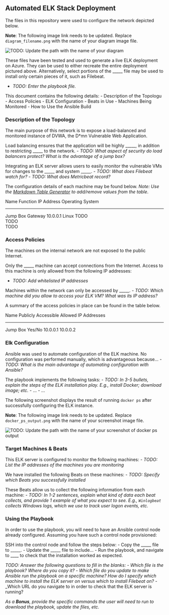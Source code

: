 ## Automated ELK Stack Deployment

The files in this repository were used to configure the network depicted
below.

**Note**: The following image link needs to be updated. Replace
`diagram_filename.png` with the name of your diagram image file.

![TODO: Update the path with the name of your
diagram](Images/diagram_filename.png)

These files have been tested and used to generate a live ELK deployment
on Azure. They can be used to either recreate the entire deployment
pictured above. Alternatively, select portions of the \_\_\_\_\_ file
may be used to install only certain pieces of it, such as Filebeat.

-   *TODO: Enter the playbook file.*

This document contains the following details: - Description of the
Topologu - Access Policies - ELK Configuration - Beats in Use - Machines
Being Monitored - How to Use the Ansible Build

### Description of the Topology

The main purpose of this network is to expose a load-balanced and
monitored instance of DVWA, the D\*mn Vulnerable Web Application.

Load balancing ensures that the application will be highly \_\_\_\_\_,
in addition to restricting \_\_\_\_\_ to the network. - *TODO: What
aspect of security do load balancers protect? What is the advantage of a
jump box?*

Integrating an ELK server allows users to easily monitor the vulnerable
VMs for changes to the \_\_\_\_\_ and system \_\_\_\_\_. - *TODO: What
does Filebeat watch for?* - *TODO: What does Metricbeat record?*

The configuration details of each machine may be found below. *Note: Use
the [Markdown Table
Generator](http://www.tablesgenerator.com/markdown_tables) to add/remove
values from the table*.

  Name       Function   IP Address   Operating System
  ---------- ---------- ------------ ------------------
  Jump Box   Gateway    10.0.0.1     Linux
  TODO                               
  TODO                               
  TODO                               

### Access Policies

The machines on the internal network are not exposed to the public
Internet.

Only the \_\_\_\_\_ machine can accept connections from the Internet.
Access to this machine is only allowed from the following IP addresses:
- *TODO: Add whitelisted IP addresses*

Machines within the network can only be accessed by \_\_\_\_\_. - *TODO:
Which machine did you allow to access your ELK VM? What was its IP
address?*

A summary of the access policies in place can be found in the table
below.

  Name       Publicly Accessible   Allowed IP Addresses
  ---------- --------------------- ----------------------
  Jump Box   Yes/No                10.0.0.1 10.0.0.2
                                   
                                   

### Elk Configuration

Ansible was used to automate configuration of the ELK machine. No
configuration was performed manually, which is advantageous because... -
*TODO: What is the main advantage of automating configuration with
Ansible?*

The playbook implements the following tasks: - *TODO: In 3-5 bullets,
explain the steps of the ELK installation play. E.g., install Docker;
download image; etc.* - ... - ...

The following screenshot displays the result of running `docker ps`
after successfully configuring the ELK instance.

**Note**: The following image link needs to be updated. Replace
`docker_ps_output.png` with the name of your screenshot image file.

![TODO: Update the path with the name of your screenshot of docker ps
output](Images/docker_ps_output.png)

### Target Machines & Beats

This ELK server is configured to monitor the following machines: -
*TODO: List the IP addresses of the machines you are monitoring*

We have installed the following Beats on these machines: - *TODO:
Specify which Beats you successfully installed*

These Beats allow us to collect the following information from each
machine: - *TODO: In 1-2 sentences, explain what kind of data each beat
collects, and provide 1 example of what you expect to see. E.g.,
`Winlogbeat` collects Windows logs, which we use to track user logon
events, etc.*

### Using the Playbook

In order to use the playbook, you will need to have an Ansible control
node already configured. Assuming you have such a control node
provisioned:

SSH into the control node and follow the steps below: - Copy the
\_\_\_\_\_ file to \_\_\_\_\_. - Update the \_\_\_\_\_ file to
include... - Run the playbook, and navigate to \_\_\_\_ to check that
the installation worked as expected.

*TODO: Answer the following questions to fill in the blanks:* - *Which
file is the playbook? Where do you copy it?* - *Which file do you update
to make Ansible run the playbook on a specific machine? How do I specify
which machine to install the ELK server on versus which to install
Filebeat on?* - \_Which URL do you navigate to in order to check that
the ELK server is running?

*As a **Bonus**, provide the specific commands the user will need to run
to download the playbook, update the files, etc.*
